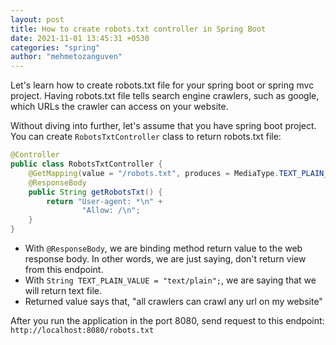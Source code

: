 ```yaml
---
layout: post
title: How to create robots.txt controller in Spring Boot
date: 2021-11-01 13:45:31 +0530
categories: "spring"
author: "mehmetozanguven"
---
```


Let's learn how to create robots.txt file for your spring boot or spring mvc project. Having robots.txt file tells search engine crawlers, such as google, which URLs the crawler can access on your website.

Without diving into further, let's assume that you have spring boot project. You can create `RobotsTxtController` class to return robots.txt file:

```java
@Controller
public class RobotsTxtController {
    @GetMapping(value = "/robots.txt", produces = MediaType.TEXT_PLAIN_VALUE)
    @ResponseBody
    public String getRobotsTxt() {
        return "User-agent: *\n" +
                "Allow: /\n";
    }
}
```

- With `@ResponseBody`, we are binding method return value to the web response body. In other words, we are just saying, don't return view from this endpoint.
- With `String TEXT_PLAIN_VALUE = "text/plain";`, we are saying that we will return text file.
- Returned value says that, "all crawlers can crawl any url on my website"

After you run the application in the port 8080, send request to this endpoint: `http://localhost:8080/robots.txt`
